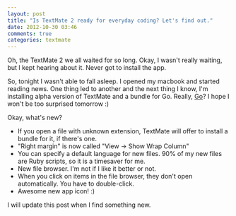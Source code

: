 ```yaml
---
layout: post
title: "Is TextMate 2 ready for everyday coding? Let's find out."
date: 2012-10-30 03:46
comments: true
categories: textmate
---
```


Oh, the TextMate 2 we all waited for so long. Okay, I wasn't really waiting, 
but I kept hearing about it. Never got to install the app.

So, tonight I wasn't able to fall asleep. I opened my macbook and started reading
news. One thing led to another and the next thing I know, I'm installing alpha
version of TextMate and a bundle for Go. Really, [Go](http://golang.org)? I hope
I won't be too surprised tomorrow :)

Okay, what's new?

* If you open a file with unknown extension, TextMate will offer to install a 
    bundle for it, if there's one.
* "Right margin" is now called "View -> Show Wrap Column"
* You can specify a default language for new files. 90% of my new files are Ruby 
    scripts, so it is a timesaver for me.
* New file browser. I'm not if I like it better or not.
* When you click on items in the file browser, they don't open automatically. You have to double-click.
* Awesome new app icon! :)



I will update this post when I find something new.